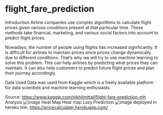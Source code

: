 # flight_fare_prediction

Introduction
Airline companies use complex algorithms to calculate flight prices given various conditions present at that particular time. These methods take financial, marketing, and various social factors into account to predict flight prices.

Nowadays, the number of people using flights has increased significantly. It is difficult for airlines to maintain prices since prices change dynamically due to different conditions. That’s why we will try to use machine learning to solve this problem. This can help airlines by predicting what prices they can maintain. It can also help customers to predict future flight prices and plan their journey accordingly.

Data Used
Data was used from Kaggle which is a freely available platform for data scientists and machine learning enthusiasts.

Source: https://www.kaggle.com/nikhilmittal/flight-fare-prediction-mh
Analysis
![image](https://user-images.githubusercontent.com/78073299/141459764-a6321128-d47a-4fd6-bdd4-1ad5f9d6d0fc.png)
 Heat Map
Heat map Lazy Prediction
![image](https://user-images.githubusercontent.com/78073299/141459905-f5a3dd89-520a-421d-b292-7cc838898b0c.png)
deployed in heroku
link: https://pricecalculater.herokuapp.com/
